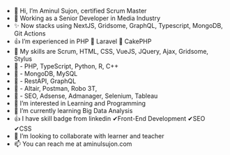 - 👋 Hi, I’m Aminul Sujon, certified Scrum Master
- 🧸 Working as a Senior Developer in Media Industry
- ✨ Now stacks using  NextJS, Gridsome, GraphQL, Typescript, MongoDB, Git Actions 
- 👍 I’m experienced in PHP 💖 Laravel 💖 CakePHP 
- 🌱 My skills are Scrum, HTML, CSS, VueJS, JQuery, Ajax, Gridsome, Stylus
- 🌱 - PHP, TypeScript, Python, R, C++
- 🌱 - MongoDB, MySQL
- 🌱 - RestAPI, GraphQL
- 🌱 - Altair, Postman, Robo 3T, 
- 🌱 - SEO, Adsense, Admanager, Selenium, Tableau
- 👀 I’m interested in Learning and Programming
- 🌱 I’m currently learning Big Data Analysis
- 👍 I have skill badge from linkedin ✔Front-End Development ✔SEO ✔CSS
- 💞️ I’m looking to collaborate with learner and teacher
- 📫 You can reach me at aminulsujon.com

<!---
aminulsujon/aminulsujon is a ✨ special ✨ repository because its `README.md` (this file) appears on your GitHub profile.
You can click the Preview link to take a look at your changes.
--->
